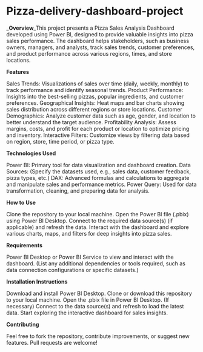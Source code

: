 # Pizza-delivery-dashboard-project

_**Overview**_This project presents a Pizza Sales Analysis Dashboard developed using Power BI, designed to provide valuable insights into pizza sales performance. The dashboard helps stakeholders, such as business owners, managers, and analysts, track sales trends, customer preferences, and product performance across various regions, times, and store locations.

**Features**

Sales Trends: Visualizations of sales over time (daily, weekly, monthly) to track performance and identify seasonal trends.
Product Performance: Insights into the best-selling pizzas, popular ingredients, and customer preferences.
Geographical Insights: Heat maps and bar charts showing sales distribution across different regions or store locations.
Customer Demographics: Analyze customer data such as age, gender, and location to better understand the target audience.
Profitability Analysis: Assess margins, costs, and profit for each product or location to optimize pricing and inventory.
Interactive Filters: Customize views by filtering data based on region, store, time period, or pizza type.

**Technologies Used**

Power BI: Primary tool for data visualization and dashboard creation.
Data Sources: (Specify the datasets used, e.g., sales data, customer feedback, pizza types, etc.)
DAX: Advanced formulas and calculations to aggregate and manipulate sales and performance metrics.
Power Query: Used for data transformation, cleaning, and preparing data for analysis.

**How to Use**

Clone the repository to your local machine.
Open the Power BI file (.pbix) using Power BI Desktop.
Connect to the required data source(s) (if applicable) and refresh the data.
Interact with the dashboard and explore various charts, maps, and filters for deep insights into pizza sales.

**Requirements**

Power BI Desktop or Power BI Service to view and interact with the dashboard.
(List any additional dependencies or tools required, such as data connection configurations or specific datasets.)

**Installation Instructions**

Download and install Power BI Desktop.
Clone or download this repository to your local machine.
Open the .pbix file in Power BI Desktop.
(If necessary) Connect to the data source(s) and refresh to load the latest data.
Start exploring the interactive dashboard for sales insights.

**Contributing**

Feel free to fork the repository, contribute improvements, or suggest new features. Pull requests are welcome!


